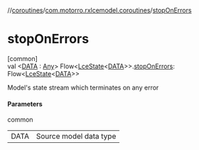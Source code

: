 //[coroutines](../../index.md)/[com.motorro.rxlcemodel.coroutines](index.md)/[stopOnErrors](stop-on-errors.md)

# stopOnErrors

[common]\
val &lt;[DATA](stop-on-errors.md) : [Any](https://kotlinlang.org/api/latest/jvm/stdlib/kotlin/-any/index.html)&gt; Flow&lt;[LceState](../../../lce/lce/com.motorro.rxlcemodel.lce/-lce-state/index.md)&lt;[DATA](stop-on-errors.md)&gt;&gt;.[stopOnErrors](stop-on-errors.md): Flow&lt;[LceState](../../../lce/lce/com.motorro.rxlcemodel.lce/-lce-state/index.md)&lt;[DATA](stop-on-errors.md)&gt;&gt;

Model's state stream which terminates on any error

#### Parameters

common

| | |
|---|---|
| DATA | Source model data type |
